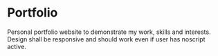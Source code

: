 # Portfolio
Personal portfolio website to demonstrate my work, skills and interests. Design shall be responsive and should work even if user has noscript active.
